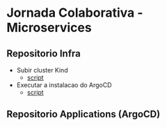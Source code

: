 # Jornada Colaborativa - Microservices

## Repositorio Infra
* Subir cluster Kind
    * [script](infra/kind/init-istio-kind.sh)
* Executar a instalacao do ArgoCD
    * [script](infra/argocd/argo.sh)
    
## Repositorio Applications (ArgoCD)



